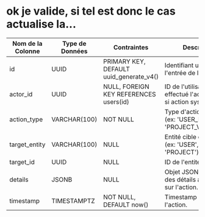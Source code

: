 # ok je valide, si tel est donc le cas actualise la...

| Nom de la Colonne | Type de Données | Contraintes | Description |
| --- | --- | --- | --- |
| id | UUID | PRIMARY KEY, DEFAULT uuid_generate_v4() | Identifiant unique de l'entrée de log. |
| actor_id | UUID | NULL, FOREIGN KEY REFERENCES users(id) | ID de l'utilisateur qui a effectué l'action (NULL si action système). |
| action_type | VARCHAR(100) | NOT NULL | Type d'action effectuée (ex: 'USER_BANNED', 'PROJECT_VALIDATED'). |
| target_entity | VARCHAR(100) | NULL | Entité cible de l'action (ex: 'USER', 'PROJECT'). |
| target_id | UUID | NULL | ID de l'entité cible. |
| details | JSONB | NULL | Objet JSON contenant des détails additionnels sur l'action. |
| timestamp | TIMESTAMPTZ | NOT NULL, DEFAULT now() | Timestamp exact de l'action. |

